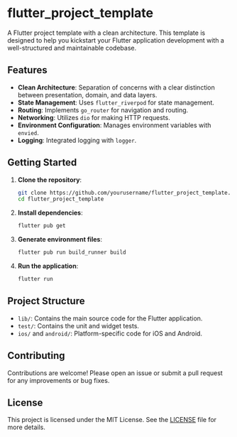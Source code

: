 # flutter_project_template

A Flutter project template with a clean architecture. This template is designed to help you kickstart your Flutter application development with a well-structured and maintainable codebase.

## Features

- **Clean Architecture**: Separation of concerns with a clear distinction between presentation, domain, and data layers.
- **State Management**: Uses `flutter_riverpod` for state management.
- **Routing**: Implements `go_router` for navigation and routing.
- **Networking**: Utilizes `dio` for making HTTP requests.
- **Environment Configuration**: Manages environment variables with `envied`.
- **Logging**: Integrated logging with `logger`.

## Getting Started

1. **Clone the repository**:
    ```sh
    git clone https://github.com/yourusername/flutter_project_template.git
    cd flutter_project_template
    ```

2. **Install dependencies**:
    ```sh
    flutter pub get
    ```

3. **Generate environment files**:
    ```sh
    flutter pub run build_runner build
    ```

4. **Run the application**:
    ```sh
    flutter run
    ```

## Project Structure

- `lib/`: Contains the main source code for the Flutter application.
- `test/`: Contains the unit and widget tests.
- `ios/` and `android/`: Platform-specific code for iOS and Android.

## Contributing

Contributions are welcome! Please open an issue or submit a pull request for any improvements or bug fixes.

## License

This project is licensed under the MIT License. See the [LICENSE](LICENSE) file for more details.
